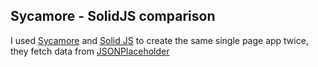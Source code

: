 ## Sycamore - SolidJS comparison

I used [Sycamore](https://github.com/sycamore-rs/sycamore) and [Solid JS](https://github.com/solidjs/solid) to create the same single page app twice, they fetch data from [JSONPlaceholder](https://jsonplaceholder.typicode.com/)
